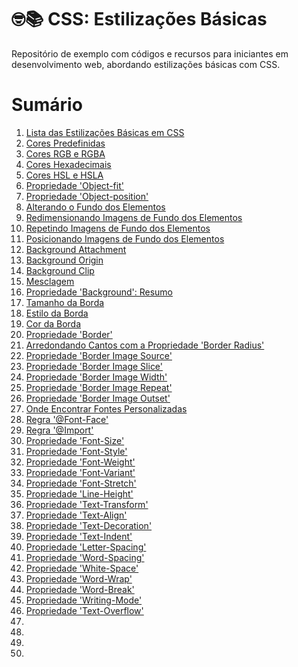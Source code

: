 # 🤓📚 CSS: Estilizações Básicas
Repositório de exemplo com códigos e recursos para iniciantes em desenvolvimento web, abordando estilizações básicas com CSS.

# Sumário

1. [Lista das Estilizações Básicas em CSS](https://github.com/vinicius-maznar/anotacoes-css-estilizacoes-basicas/blob/main/01-css-lista-das-estilizacoes-basicas.md)
2. [Cores Predefinidas](https://github.com/vinicius-maznar/anotacoes-css-estilizacoes-basicas/blob/main/02-cores-pre-definidas.md)
3. [Cores RGB e RGBA](https://github.com/vinicius-maznar/anotacoes-css-estilizacoes-basicas/blob/main/03-cores-rgb-rba.md)
4. [Cores Hexadecimais](https://github.com/vinicius-maznar/anotacoes-css-estilizacoes-basicas/blob/main/04-cores-hexadecimais.md)
5. [Cores HSL e HSLA](https://github.com/vinicius-maznar/anotacoes-css-estilizacoes-basicas/blob/main/05-cores-hsl-e-hsla.md)
6. [Propriedade 'Object-fit'](https://github.com/vinicius-maznar/anotacoes-css-estilizacoes-basicas/blob/main/06-object-fit-propriedade.md)
7. [Propriedade 'Object-position'](https://github.com/vinicius-maznar/anotacoes-css-estilizacoes-basicas/blob/main/07-object-position-propriedade.md)
8. [Alterando o Fundo dos Elementos](https://github.com/vinicius-maznar/anotacoes-css-estilizacoes-basicas/blob/main/08-alterando-o-fundo-dos-elementos.md)
9. [Redimensionando Imagens de Fundo dos Elementos](https://github.com/vinicius-maznar/anotacoes-css-estilizacoes-basicas/blob/main/09-redimensionando-imagens-de-fundo-dos-elementos.md)
10. [Repetindo Imagens de Fundo dos Elementos](https://github.com/vinicius-maznar/anotacoes-css-estilizacoes-basicas/blob/main/10-repeticao-da-imagem-de-fundo-de-um-elemento.md)
11. [Posicionando Imagens de Fundo dos Elementos](https://github.com/vinicius-maznar/anotacoes-css-estilizacoes-basicas/blob/main/10-repeticao-da-imagem-de-fundo-de-um-elemento.md)
12. [Background Attachment](https://github.com/vinicius-maznar/anotacoes-css-estilizacoes-basicas/blob/main/12-posicionando-imagens-de-fundo-dos-elementos.md)
13. [Background Origin](https://github.com/vinicius-maznar/anotacoes-css-estilizacoes-basicas/blob/main/13-background-origin.md)
14. [Background Clip](https://github.com/vinicius-maznar/anotacoes-css-estilizacoes-basicas/blob/main/14-background-clip.md)
15. [Mesclagem](https://github.com/vinicius-maznar/anotacoes-css-estilizacoes-basicas/blob/main/15-mesclagem.md)
16. [Propriedade 'Background': Resumo](https://github.com/vinicius-maznar/anotacoes-css-estilizacoes-basicas/blob/main/16-propriedade-background-resumo.md)
17. [Tamanho da Borda](https://github.com/vinicius-maznar/anotacoes-css-estilizacoes-basicas/blob/main/17-tamanho-da-borda.md)
18. [Estilo da Borda](https://github.com/vinicius-maznar/anotacoes-css-estilizacoes-basicas/blob/main/18-estilo-da-borda.md)
19. [Cor da Borda](https://github.com/vinicius-maznar/anotacoes-css-estilizacoes-basicas/blob/main/19-cor-da-borda.md)
20. [Propriedade 'Border'](https://github.com/vinicius-maznar/anotacoes-css-estilizacoes-basicas/blob/main/20-propriedade-border.md)
21. [Arredondando Cantos com a Propriedade 'Border Radius'](https://github.com/vinicius-maznar/anotacoes-css-estilizacoes-basicas/blob/main/20-propriedade-border.md)
22. [Propriedade 'Border Image Source'](https://github.com/vinicius-maznar/anotacoes-css-estilizacoes-basicas/blob/main/22-border-image-source.md)
23. [Propriedade 'Border Image Slice'](https://github.com/vinicius-maznar/anotacoes-css-estilizacoes-basicas/blob/main/22-border-image-source.md)
24. [Propriedade 'Border Image Width'](https://github.com/vinicius-maznar/anotacoes-css-estilizacoes-basicas/blob/main/24-border-image-width.md)
25. [Propriedade 'Border Image Repeat'](https://github.com/vinicius-maznar/anotacoes-css-estilizacoes-basicas/blob/main/25-border-image-repeat.md)
26. [Propriedade 'Border Image Outset'](https://github.com/vinicius-maznar/anotacoes-css-estilizacoes-basicas/blob/main/26-border-image-outset.md)
27. [Onde Encontrar Fontes Personalizadas](https://github.com/vinicius-maznar/anotacoes-css-estilizacoes-basicas/blob/main/27-onde-econtrar-fontes-personalizadas.md)
28. [Regra '@Font-Face'](https://github.com/vinicius-maznar/anotacoes-css-estilizacoes-basicas/blob/main/28-regra-font-face.md)
29. [Regra '@Import'](https://github.com/vinicius-maznar/anotacoes-css-estilizacoes-basicas/blob/main/29-regra-import.md)
30. [Propriedade 'Font-Size'](https://github.com/vinicius-maznar/anotacoes-css-estilizacoes-basicas/blob/main/30-font-size.md)
31. [Propriedade 'Font-Style'](https://github.com/vinicius-maznar/anotacoes-css-estilizacoes-basicas/blob/main/31-font-style.md)
32. [Propriedade 'Font-Weight'](https://github.com/vinicius-maznar/anotacoes-css-estilizacoes-basicas/blob/main/32-font-weight.md)
33. [Propriedade 'Font-Variant'](https://github.com/vinicius-maznar/anotacoes-css-estilizacoes-basicas/blob/main/33-font-variant.md)
34. [Propriedade 'Font-Stretch'](https://github.com/vinicius-maznar/anotacoes-css-estilizacoes-basicas/blob/main/33-font-variant.md)
35. [Propriedade 'Line-Height'](https://github.com/vinicius-maznar/anotacoes-css-estilizacoes-basicas/blob/main/34-font-stretch.md)
36. [Propriedade 'Text-Transform'](https://github.com/vinicius-maznar/anotacoes-css-estilizacoes-basicas/blob/main/36-text-transform.md)
37. [Propriedade 'Text-Align'](https://github.com/vinicius-maznar/anotacoes-css-estilizacoes-basicas/blob/main/37-text-align.md)
38. [Propriedade 'Text-Decoration'](https://github.com/vinicius-maznar/anotacoes-css-estilizacoes-basicas/blob/main/38-text-decoration.md)
39. [Propriedade 'Text-Indent'](https://github.com/vinicius-maznar/anotacoes-css-estilizacoes-basicas/blob/main/38-text-decoration.md)
40. [Propriedade 'Letter-Spacing'](https://github.com/vinicius-maznar/anotacoes-css-estilizacoes-basicas/blob/main/40-letter-spacing.md)
41. [Propriedade 'Word-Spacing'](https://github.com/vinicius-maznar/anotacoes-css-estilizacoes-basicas/blob/main/41-word-spacing.md)
42. [Propriedade 'White-Space'](https://github.com/vinicius-maznar/anotacoes-css-estilizacoes-basicas/blob/main/42-white-space.md)
43. [Propriedade 'Word-Wrap'](https://github.com/vinicius-maznar/anotacoes-css-estilizacoes-basicas/blob/main/43-word-wrap.md)
44. [Propriedade 'Word-Break'](https://github.com/vinicius-maznar/anotacoes-css-estilizacoes-basicas/blob/main/44-word-break.md)
45. [Propriedade 'Writing-Mode'](https://github.com/vinicius-maznar/anotacoes-css-estilizacoes-basicas/blob/main/45-writing-mode.md)
46. [Propriedade 'Text-Overflow'](https://github.com/vinicius-maznar/anotacoes-css-estilizacoes-basicas/blob/main/46-text-overflow.md)
47. []()
48. []()
49. []()
50. []()
